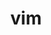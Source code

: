 ---
title: "vim"
layout: cache
categories: [package, develop]
meta: {"compilers": ["gcc@=11.4.0"], "num_specs": 3, "num_specs_by_stack": {"root": 3, "tutorial": 3}, "oss": ["ubuntu22.04"], "platforms": ["linux"], "stacks": ["root", "tutorial"], "targets": ["x86_64_v3"], "versions": ["9.1.0437", "9.1.1194"]}
spec_details: [{"compiler": "gcc@=11.4.0", "hash": "3fofajckelugykerxfk4x5ywclsp5e5z", "os": "ubuntu22.04", "platform": "linux", "size": "-", "stacks": ["root", "tutorial"], "target": "x86_64_v3", "variants": ["build_system=autotools", "~cscope", "features=normal", "~gui", "~lua", "~perl", "~python", "~ruby", "~x"], "versions": ["9.1.0437"]}, {"compiler": "gcc@=11.4.0", "hash": "4m7jyjkbafgw2kxlhtywgkaqs34itfak", "os": "ubuntu22.04", "platform": "linux", "size": "-", "stacks": ["root", "tutorial"], "target": "x86_64_v3", "variants": ["build_system=autotools", "~cscope", "features=normal", "~gui", "~lua", "~perl", "~python", "~ruby", "~x"], "versions": ["9.1.1194"]}, {"compiler": "gcc@=11.4.0", "hash": "ekvsnlvz6ccsnv4aelwqgenhjmhhwv46", "os": "ubuntu22.04", "platform": "linux", "size": "-", "stacks": ["root", "tutorial"], "target": "x86_64_v3", "variants": ["build_system=autotools", "~cscope", "features=normal", "~gui", "~lua", "~perl", "~python", "~ruby", "~x"], "versions": ["9.1.1194"]}]
---